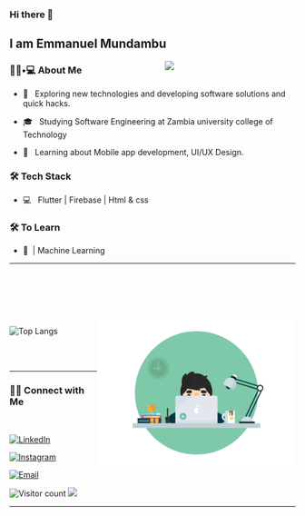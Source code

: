 ### Hi there 👋<h2> I am Emmanuel Mundambu</h2>

<img align='right' src="https://media.giphy.com/media/M9gbBd9nbDrOTu1Mqx/giphy.gif" width="230">

<h3> 👨🏻•💻 About Me </h3>



- 🤔 &nbsp; Exploring new technologies and developing software solutions and quick hacks.

- 🎓 &nbsp; Studying Software Engineering at Zambia university college of Technology

- 🌱 &nbsp; Learning about Mobile app development, UI/UX Design.

  



<h3>🛠 Tech Stack</h3>



- 💻 &nbsp; Flutter | Firebase | Html & css

  

<!--

- 🛢 &nbsp; firebase | MongoDB

- 🖥 &nbsp; Illustrator| Photoshop |Figma

-->



<h3>🛠 To Learn</h3>

- 🔧 &nbsp;| Machine Learning

<hr>



<br/><br/>



<br/>

<br/>

<img src="https://github.com/nirala69/nirala69/blob/master/70804f7e25b11f29db904f2fa7b4cd9d.gif" width="350" align='right'>

![Top Langs](https://github-readme-stats.vercel.app/api/top-langs/?username=Emmanuel-Mun&show_icons=true)

<br><br>



<hr>



<h3> 🤝🏻 Connect with Me </h3>

<br>



<p align="center">



<a href="https://www.linkedin.com/in/Emmanuel Mundambu/"><img alt="LinkedIn" src="https://img.shields.io/badge/LinkedIn-Emmanuel Mundambu%20-blue?style=flat-square&logo=linkedin"></a>

<a href="https://www.instagram.com/fw_emmanuelll/"><img alt="Instagram" src="https://img.shields.io/badge/Instagram-fw_emmanuelll-black?style=flat-square&logo=instagram"></a>

<a href="mundambue@gmail.com"><img alt="Email" src="https://img.shields.io/badge/Email-mundambue@gmail.com-blue?style=flat-square&logo=gmail"></a>

</p>





![Visitor count](https://visitor-badge.laobi.icu/badge?page_id=shivam0110.shivam0110)   <img src="https://media.giphy.com/media/dxn6fRlTIShoeBr69N/giphy.gif" width="30">





<hr>


